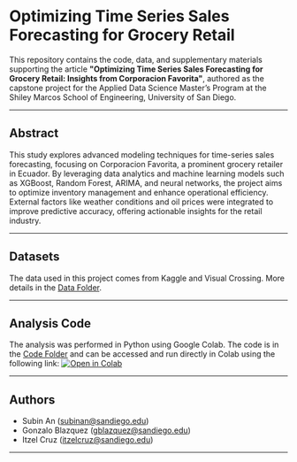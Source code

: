# Optimizing Time Series Sales Forecasting for Grocery Retail

This repository contains the code, data, and supplementary materials supporting the article **"Optimizing Time Series Sales Forecasting for Grocery Retail: Insights from Corporacion Favorita"**, authored as the capstone project for the Applied Data Science Master’s Program at the Shiley Marcos School of Engineering, University of San Diego.

---

## Abstract
This study explores advanced modeling techniques for time-series sales forecasting, focusing on Corporacion Favorita, a prominent grocery retailer in Ecuador. By leveraging data analytics and machine learning models such as XGBoost, Random Forest, ARIMA, and neural networks, the project aims to optimize inventory management and enhance operational efficiency. External factors like weather conditions and oil prices were integrated to improve predictive accuracy, offering actionable insights for the retail industry.

---
## Datasets
The data used in this project comes from Kaggle and Visual Crossing. More details in the [Data Folder](Data/).

---
## Analysis Code
The analysis was performed in Python using Google Colab. The code is in the  [Code Folder](Code/) and can be accessed and run directly in Colab using the following link:
[![Open in Colab](https://colab.research.google.com/assets/colab-badge.svg)](https://colab.research.google.com/github/GonBla/MSADS_CapstoneProject/blob/main/Code/ColabNotebook.ipynb)


---
## Authors
 - Subin An (subinan@sandiego.edu)
 - Gonzalo Blazquez (gblazquez@sandiego.edu)
 - Itzel Cruz (itzelcruz@sandiego.edu)

---
